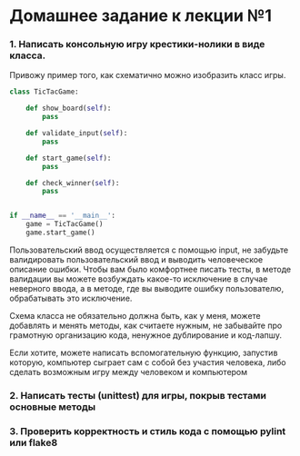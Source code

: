 # Домашнее задание к лекции №1

### 1. Написать консольную игру крестики-нолики в виде класса.

Привожу пример того, как схематично можно изобразить класс игры.

```py
class TicTacGame:

    def show_board(self):
        pass

    def validate_input(self):
        pass

    def start_game(self):
        pass

    def check_winner(self):
        pass


if __name__ == '__main__':
    game = TicTacGame()
    game.start_game()

```

Пользовательский ввод осуществляется с помощью input, не забудьте валидировать пользовательский ввод и выводить
человеческое
описание ошибки.
Чтобы вам было комфортнее писать тесты, в методе валидации вы можете возбуждать какое-то исключение в случае неверного
ввода, а в
методе, где вы выводите ошибку пользователю, обрабатывать это исключение.

Схема класса не обязательно должна быть, как у меня, можете добавлять и менять методы, как считаете нужным, не забывайте
про
грамотную организацию кода, ненужное дублирование и код-лапшу.

Если хотите, можете написать вспомогательную функцию, запустив которую, компьютер сыграет сам с собой без участия
человека, либо
сделать возможным игру между человеком и компьютером

### 2. Написать тесты (unittest) для игры, покрыв тестами основные методы

### 3. Проверить корректность и стиль кода с помощью pylint или flake8